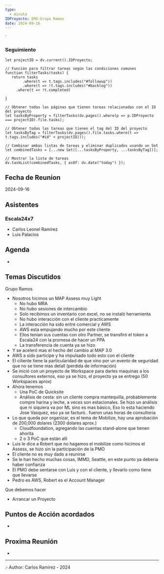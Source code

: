 ```yaml
---
type:
  - minuta
IDProyecto: EMX-Grupo Ramos
date: 2024-09-16
---
```

`

### Seguimiento

```dataviewjs
let projectID = dv.current().IDProyecto;

// Función para filtrar tareas según las condiciones comunes
function filterTasks(tasks) {
   return tasks
        .where(t => t.tags.includes("#followup"))
        .where(t => !t.tags.includes("#backlog"))
     .where(t => !t.completed)
        
}

// Obtener todas las páginas que tienen tareas relacionadas con el ID del proyecto
let tasksByProperty = filterTasks(dv.pages().where(p => p.IDProyecto === projectID).file.tasks);

// Obtener todas las tareas que tienen el tag del ID del proyecto
let tasksByTag = filterTasks(dv.pages().file.tasks.where(t => t.tags.includes("#id" + projectID)));

// Combinar ambas listas de tareas y eliminar duplicados usando un Set
let combinedTasks = [...new Set([...tasksByProperty, ...tasksByTag])];

// Mostrar la lista de tareas
dv.taskList(combinedTasks, { asOf: dv.date("today") });
 ```
## Fecha de Reunion
2024-09-16
## Asistentes

### Escala24x7
- Carlos Leonel Ramírez
-  Luis Palacios

## Agenda
* 
## Temas Discutidos

Grupo Ramos
- Nosotros hicimos un MAP Assess muy Light
	- No hubo MRA
	- No hubo sesiones de intercambio
	- Solo recibimos un inventario con excel, no se instaló herramienta
	- No hubo interacción con el cliente practicamente
	- La interacción ha sido entre comercial y AWS
	- AWS esta empujando mucho por este cliente
	- Ellos tenian sus cuentas con otro Partner, se transfiró el token a Escala24 con la promesa de hacer un PPA
	- La transferencia de cuenta ya se hizo
- Y se aceleró mas el hecho del cambio al MAP 3.0
- AWS a sido participe y ha impulsado todo esto con el cliente
- El ciliente tiene la particularidad de que vino por un evento de seguridad que no se tiene mas detall (perdida de información)
- Se inició con un proyecto de Workspace para darles maquinas a los consultores externos, eso ya se hizo, el proyecto ya se entrego (50 Workspaces aprox)
- Ahora tenemos
	- Una PoC de Quicksite
	- Análisis de cesta: sin un cliente compra mantequilla, probablemente compre harina y leche, a veces son estacionales. Se hizo un análisis que ni siquiera va por ML sino es mas básico, Eso lo esta haciendo Jose Vasquez, eso ya se facturó.. fueron unas horas de consultoria.
- Lo que queda por organizar, es el tema de Mobilize, hay una aprobaciòn de 200,000 dolares (2300 dolares aprox.)
	- Cloudfoundation, agregando las cuentas stand-alone que tienen ahorita
	- 2 o 3 PoC que están alli
- Luis le dice a Robert que no hagamos el mobilize como hicimos el Assess, se hizo sin la participación de la PMO
- El cliente no es muy dado a reunirse
- Se le han hecho muchas cosas, IMMD, Seattle, en este punto ya deberia haber confianza
- El PMO debe sentarse con Luis y con el cliente, y llevarlo como tiene que llevarse
- Pedro es AWS, Robert es el Account Manager

Que debemos hacer
- Arrancar un Proyecto


## Puntos de Acción acordados
- 

## Proxima Reunión
*   

---
🎶
Author: Carlos Ramírez - 2024

